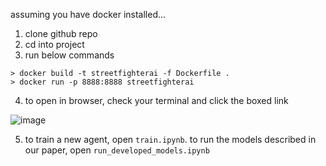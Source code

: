 assuming you have docker installed...
1. clone github repo
2. cd into project
3. run below commands

```
> docker build -t streetfighterai -f Dockerfile .
> docker run -p 8888:8888 streetfighterai
```

4. to open in browser, check your terminal and click the boxed link

![image](https://github.com/user-attachments/assets/4b9c6dc8-4deb-44d8-a76b-745e765c8425)

5. to train a new agent, open `train.ipynb`. to run the models described in our paper, open `run_developed_models.ipynb`
